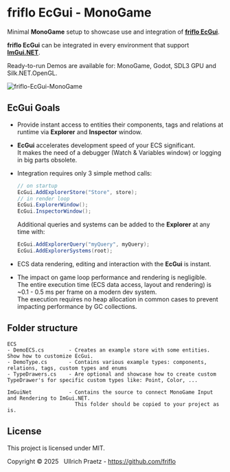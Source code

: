 # friflo EcGui - MonoGame

Minimal **MonoGame** setup to showcase use and integration of [**friflo EcGui**](https://github.com/friflo/Friflo.Engine.ECS#ecgui).

**friflo EcGui** can be integrated in every environment that support [**ImGui.NET**](https://github.com/ImGuiNET/ImGui.NET).

Ready-to-run Demos are available for: MonoGame, Godot, SDL3 GPU and Silk.NET.OpenGL.

![friflo-EcGui-MonoGame](https://github.com/user-attachments/assets/5150eafe-fad8-4502-88c9-7ceb9b60cbc6)


## EcGui Goals

- Provide instant access to entities their components, tags and relations at runtime via **Explorer** and **Inspector** window.
- **EcGui** accelerates development speed of your ECS significant.  
  It makes the need of a debugger (Watch & Variables window) or logging in big parts obsolete.
- Integration requires only 3 simple method calls:
  ```cs
  // on startup
  EcGui.AddExplorerStore("Store", store);
  // in render loop
  EcGui.ExplorerWindow();
  EcGui.InspectorWindow();
  ```
  Additional queries and systems can be added to the **Explorer** at any time with:
  ```cs
  EcGui.AddExplorerQuery("myQuery", myQuery);
  EcGui.AddExplorerSystems(root);
  ```

- ECS data rendering, editing and interaction with the **EcGui** is instant.
- The impact on game loop performance and rendering is negligible.  
  The entire execution time (ECS data access, layout and rendering) is ~0.1 - 0.5 ms per frame on a modern dev system.  
  The execution requires no heap allocation in common cases to prevent impacting performance by GC collections.


## Folder structure

```
ECS 
- DemoECS.cs        - Creates an example store with some entities. Show how to customize EcGui.
- DemoType.cs       - Contains various example types: components, relations, tags, custom types and enums
- TypeDrawers.cs    - Are optional and showcase how to create custom TypeDrawer's for specific custom types like: Point, Color, ...

ImGuiNet            - Contains the source to connect MonoGame Input and Rendering to ImGui.NET.
                      This folder should be copied to your project as is.
```

## License

This project is licensed under MIT.  

Copyright © 2025   Ullrich Praetz - https://github.com/friflo
